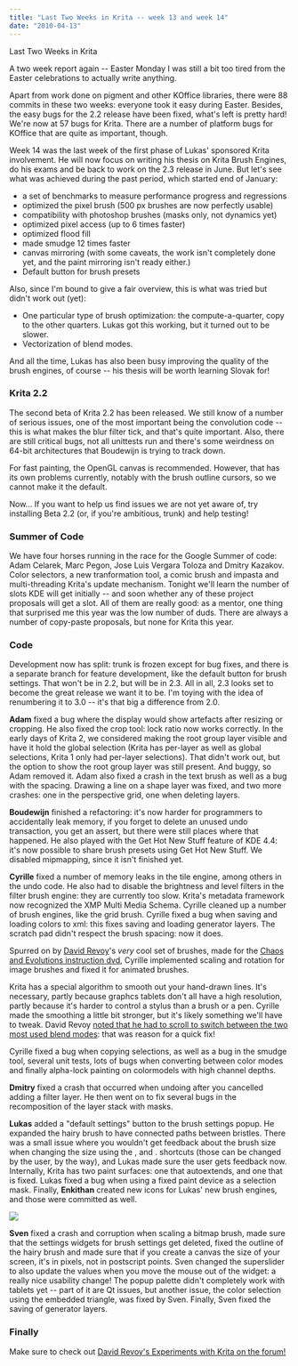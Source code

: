 ```yaml
---
title: "Last Two Weeks in Krita -- week 13 and week 14"
date: "2010-04-13"
---
```


Last Two Weeks in Krita

A two week report again -- Easter Monday I was still a bit too tired from the Easter celebrations to actually write anything.

Apart from work done on pigment and other KOffice libraries, there were 88 commits in these two weeks: everyone took it easy during Easter. Besides, the easy bugs for the 2.2 release have been fixed, what's left is pretty hard! We're now at 57 bugs for Krita. There are a number of platform bugs for KOffice that are quite as important, though.

Week 14 was the last week of the first phase of Lukas' sponsored Krita involvement. He will now focus on writing his thesis on Krita Brush Engines, do his exams and be back to work on the 2.3 release in June. But let's see what was achieved during the past period, which started end of January:

- a set of benchmarks to measure performance progress and regressions
- optimized the pixel brush (500 px brushes are now perfectly usable)
- compatibility with photoshop brushes (masks only, not dynamics yet)
- optimized pixel access (up to 6 times faster)
- optimized flood fill
- made smudge 12 times faster
- canvas mirroring (with some caveats, the work isn't completely done yet, and the paint mirroring isn't ready either.)
- Default button for brush presets

Also, since I'm bound to give a fair overview, this is what was tried but didn't work out (yet):

- One particular type of brush optimization: the compute-a-quarter, copy to the other quarters. Lukas got this working, but it turned out to be slower.
- Vectorization of blend modes.

And all the time, Lukas has also been busy improving the quality of the brush engines, of course -- his thesis will be worth learning Slovak for!

### Krita 2.2

The second beta of Krita 2.2 has been released. We still know of a number of serious issues, one of the most important being the convolution code -- this is what makes the blur filter tick, and that's quite important. Also, there are still critical bugs, not all unittests run and there's some weirdness on 64-bit architectures that Boudewijn is trying to track down.

For fast painting, the OpenGL canvas is recommended. However, that has its own problems currently, notably with the brush outline cursors, so we cannot make it the default.  

Now... If you want to help us find issues we are not yet aware of, try installing Beta 2.2 (or, if you're ambitious, trunk) and help testing!  

### Summer of Code

We have four horses running in the race for the Google Summer of code: Adam Celarek, Marc Pegon, Jose Luis Vergara Toloza and Dmitry Kazakov. Color selectors, a new tranformation tool, a comic brush and impasta and multi-threading Krita's update mechanism. Tonight we'll learn the number of slots KDE will get initially -- and soon whether any of these project proposals will get a slot. All of them are really good: as a mentor, one thing that surprised me this year was the low number of duds. There are always a number of copy-paste proposals, but none for Krita this year.

### Code

Development now has split: trunk is frozen except for bug fixes, and there is a separate branch for feature development, like the default button for brush settings. That won't be in 2.2, but will be in 2.3. All in all, 2.3 looks set to become the great release we want it to be. I'm toying with the idea of renumbering it to 3.0 -- it's that big a difference from 2.0.

**Adam** fixed a bug where the display would show artefacts after resizing or cropping. He also fixed the crop tool: lock ratio now works correctly. In the early days of Krita 2, we considered making the root group layer visible and have it hold the global selection (Krita has per-layer as well as global selections, Krita 1 only had per-layer selections). That didn't work out, but the option to show the root group layer was still present. And buggy, so Adam removed it. Adam also fixed a crash in the text brush as well as a bug with the spacing. Drawing a line on a shape layer was fixed, and two more crashes: one in the perspective grid, one when deleting layers.

**Boudewijn** finished a refactoring: it's now harder for programmers to accidentally leak memory, if you forget to delete an unused undo transaction, you get an assert, but there were still places where that happened. He also played with the Get Hot New Stuff feature of KDE 4.4: it's now possible to share brush presets using Get Hot New Stuff. We disabled mipmapping, since it isn't finished yet.

**Cyrille** fixed a number of memory leaks in the tile engine, among others in the undo code. He also had to disable the brightness and level filters in the filter brush engine: they are currently too slow. Krita's metadata framework now recognized the XMP Multi Media Schema. Cyrille cleaned up a number of brush engines, like the grid brush. Cyrille fixed a bug when saving and loading colors to xml: this fixes saving and loading generator layers. The scratch pad didn't respect the brush spacing: now it does.

Spurred on by [David Revoy](http://davidrevoy.com/?article29/free-brush-kit-for-chaos-and-evolutions)'s _very_ cool set of brushes, made for the [Chaos and Evolutions instruction dvd](http://www.blender3d.org/e-shop/product_info_n.php?products_id=122), Cyrille implemented scaling and rotation for image brushes and fixed it for animated brushes.

Krita has a special algorithm to smooth out your hand-drawn lines. It's necessary, partly because graphcs tablets don't all have a high resolution, partly because it's harder to control a stylus than a brush or a pen. Cyrille made the smoothing a little bit stronger, but it's likely something we'll have to tweak. David Revoy [noted that he had to scroll to switch between the two most used blend modes](http://forum.kde.org/viewtopic.php?f=138&t=87088&p=154308#p154308): that was reason for a quick fix!

Cyrille fixed a bug when copying selections, as well as a bug in the smudge tool, several unit tests, lots of bugs when converting between color modes and finally alpha-lock painting on colormodels with high channel depths.

**Dmitry** fixed a crash that occurred when undoing after you cancelled adding a filter layer. He then went on to fix several bugs in the recomposition of the layer stack with masks.

**Lukas** added a "default settings" button to the brush settings popup. He expanded the hairy brush to have connected paths between bristles. There was a small issue where you wouldn't get feedback about the brush size when changing the size using the , and . shortcuts (those can be changed by the user, by the way), and Lukas made sure the user gets feedback now. Internally, Krita has two paint surfaces: one that autoextends, and one that is fixed. Lukas fixed a bug when using a fixed paint device as a selection mask. Finally, **Enkithan** created new icons for Lukas' new brush engines, and those were committed as well.  

![](/images/posts/2010/krita-default-preset.png)  

**Sven** fixed a crash and corruption when scaling a bitmap brush, made sure that the settings widgets for brush settings get deleted, fixed the outline of the hairy brush and made sure that if you create a canvas the size of your screen, it's in pixels, not in postscript points. Sven changed the superslider to also update the values when you move the mouse out of the widget: a really nice usability change! The popup palette didn't completely work with tablets yet -- part of it are Qt issues, but another issue, the color selection using the embedded triangle, was fixed by Sven. Finally, Sven fixed the saving of generator layers.

### Finally

Make sure to check out [David Revoy's Experiments with Krita on the forum!](http://forum.kde.org/viewtopic.php?f=138&t=87088)
